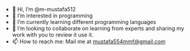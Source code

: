 - 👋 Hi, I’m @m-mustafa512
- 👀 I’m interested in programming
- 🌱 I’m currently learning different programming languages
- 💞️ I’m looking to collaborate on learning from experts and sharing my work with you to review it use it.
- 📫 How to reach me: Mail me at mustafa554mmf@gmail.com

<!---
mmustafa512/mmustafa512 is a ✨ special ✨ repository because its `README.md` (this file) appears on your GitHub profile.
You can click the Preview link to take a look at your changes.
--->
